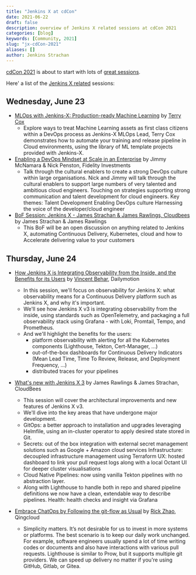 ```yaml
---
title: "Jenkins X at cdCon"
date: 2021-06-22
draft: false
description: overview of Jenkins X related sessions at cdCon 2021
categories: [blog]
keywords: [Community, 2021]
slug: "jx-cdCon-2021"
aliases: []
author: Jenkins Strachan
---
```


[cdCon 2021](https://events.linuxfoundation.org/cdcon/) is about to start with lots of [great sessions](https://events.linuxfoundation.org/cdcon/program/schedule/).

Here' a list of the [Jenkins X related](https://jenkins-x.io/) sessions:
         
## Wednesday, June 23
                 
* [MLOps with Jenkins-X: Production-ready Machine Learning](https://sched.co/ios6) by [Terry Cox](https://cdcon2021.sched.com/speaker/terry289)
    * Explore ways to treat Machine Learning assets as first class citizens within a DevOps process as Jenkins-X MLOps Lead, Terry Cox demonstrates how to automate your training and release pipeline in Cloud environments, using the library of ML template projects provided with Jenkins-X.
* [Enabling a DevOps Mindset at Scale in an Enterprise](https://sched.co/iouo) by Jimmy McNamara & Nick Penston, Fidelity Investments
    * Talk through the cultural enablers to create a strong DevOps culture within large organisations. Nick and Jimmy will talk through the cultural enablers to support large numbers of very talented and ambitious cloud engineers. Touching on strategies supporting strong communication and talent development for cloud engineers. Key themes: Talent Development Enabling DevOps culture Harnessing the voice of the developer/cloud engineer
* [BoF Session: Jenkins X - James Strachan & James Rawlings, Cloudbees](https://sched.co/j06v) by James Strachan & James Rawlings
    * This BoF will be an open discussion on anything related to Jenkins X, automating Continuous Delivery, Kubernetes, cloud and how to Accelerate delivering value to your customers


## Thursday, June 24

* [How Jenkins X is Integrating Observability from the Inside, and the Benefits for its Users](https://sched.co/ios0) by [Vincent Behar](https://cdcon2021.sched.com/speaker/vincent.behar1), Dailymotion
    * In this session, we'll focus on observability for Jenkins X: what observability means for a Continuous Delivery platform such as Jenkins X, and why it's important.
    * We'll see how Jenkins X v3 is integrating observability from the inside, using standards such as OpenTelemetry, and packaging a full observability stack using Grafana - with Loki, Promtail, Tempo, and Prometheus.
    * And we'll highlight the benefits for the users:
      * platform observability with alerting for all the Kubernetes components (Lighthouse, Tekton, Cert-Manager, ...)
      * out-of-the-box dashboards for Continuous Delivery Indicators (Mean Lead Time, Time To Review, Release, and Deployment Frequency, ...)
      * distributed traces for your pipelines
* [What's new with Jenkins X 3](https://sched.co/iotV) by James Rawlings & James Strachan, CloudBees
    * This session will cover the architectural improvements and new features of Jenkins X v3. 
    * We'll dive into the key areas that have undergone major development. 
    * GitOps: a better approach to installation and upgrades leveraging Helmfile, using an in-cluster operator to apply desired state stored in Git. 
    * Secrets: out of the box integration with external secret management solutions such as Google + Amazon cloud services Infrastructure: decoupled infrastructure management using Terraform UX: hosted dashboard to link your pull request logs along with a local Octant UI for deeper cluster visualisations
    * Cloud Native Pipelines: now using vanilla Tekton pipelines with no abstraction layer. 
    * Along with Lighthouse to handle both in repo and shared pipeline definitions we now have a clean, extendable way to describe pipelines. Health: health checks and insight via Grafana
    
* [Embrace ChatOps by Following the git-flow as Usual](https://sched.co/iote) by [Rick Zhao](https://cdcon2021.sched.com/speaker/rick417), Qingcloud
    * Simplicity matters. It’s not desirable for us to invest in more systems or platforms. The best scenario is to keep our daily work unchanged. For example, software engineers usually spend a lot of time writing codes or documents and also have interactions with various pull requests. Lighthouse is similar to Prow, but it supports multiple git providers. We can speed up delivery no matter if you're using GitHub, Gitlab, or Gitea.
